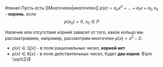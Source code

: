 #линал 
Пусть есть [[Многочлен|многочлен]] $p(x) = a_n x^n + \dots + a_1x + a_0$
$x_0$ - **корень**, если $$p(x_0) = 0, \ x_0 \in P$$ 

Наличие или отсутствие корней зависит от того, какое кольцо мы рассматриваем, например, рассмотрим многочлен $p(x) = x^2 - 2$:
- $p(x) \in \mathbb{Q}[x]$ - в поле рациональных чисел, **корней нет**
- $p(x) \in \mathbb{R}[x]$ - в поле действительных чисел, будет **два корня**: $\pm \sqrt{2}$